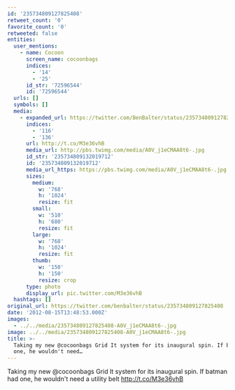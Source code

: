 ```yaml
---
id: '235734809127825408'
retweet_count: '0'
favorite_count: '0'
retweeted: false
entities:
  user_mentions:
    - name: Cocoon
      screen_name: cocoonbags
      indices:
        - '14'
        - '25'
      id_str: '72596544'
      id: '72596544'
  urls: []
  symbols: []
  media:
    - expanded_url: https://twitter.com/BenBalter/status/235734809127825408/photo/1
      indices:
        - '116'
        - '136'
      url: http://t.co/M3e36vhB
      media_url: http://pbs.twimg.com/media/A0V_j1eCMAA8t6-.jpg
      id_str: '235734809132019712'
      id: '235734809132019712'
      media_url_https: https://pbs.twimg.com/media/A0V_j1eCMAA8t6-.jpg
      sizes:
        medium:
          w: '768'
          h: '1024'
          resize: fit
        small:
          w: '510'
          h: '680'
          resize: fit
        large:
          w: '768'
          h: '1024'
          resize: fit
        thumb:
          w: '150'
          h: '150'
          resize: crop
      type: photo
      display_url: pic.twitter.com/M3e36vhB
  hashtags: []
original_url: https://twitter.com/benbalter/status/235734809127825408
date: '2012-08-15T13:48:53.000Z'
images:
  - ../../media/235734809127825408-A0V_j1eCMAA8t6-.jpg
image: ../../media/235734809127825408-A0V_j1eCMAA8t6-.jpg
title: >-
  Taking my new @cocoonbags Grid It system for its inaugural spin. If batman had
  one, he wouldn't need…
---
```


Taking my new @cocoonbags Grid It system for its inaugural spin. If batman had one, he wouldn't need a utility belt http://t.co/M3e36vhB